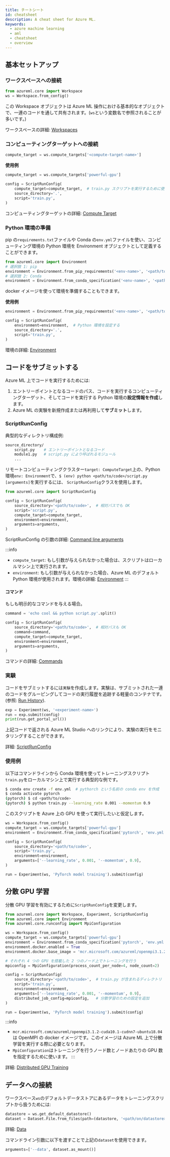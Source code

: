 ```yaml
---
title: チートシート
id: cheatsheet
description: A cheat sheet for Azure ML.
keywords:
  - azure machine learning
  - aml
  - cheatsheet
  - overview
---
```



## 基本セットアップ

### ワークスペースへの接続

```python
from azureml.core import Workspace
ws = Workspace.from_config()
```

この Workspace オブジェクトは Azure ML 操作における基本的なオブジェクトで、一連のコードを通して共有されます。(`ws`という変数名で参照されることが多いです。)

ワークスペースの詳細: [Workspaces](./workspace.md)

### コンピューティングターゲットへの接続

```python
compute_target = ws.compute_targets['<compute-target-name>']
```

**使用例**

```python
compute_target = ws.compute_targets['powerful-gpu']

config = ScriptRunConfig(
    compute_target=compute_target,  # train.py スクリプトを実行するために使用されるコンピューティングターゲット
    source_directory='.',
    script='train.py',
)
```

コンピューティングターゲットの詳細: [Compute Target](./compute-targets.md)

### Python 環境の準備

pip の`requirements.txt`ファイルや Conda の`env.yml`ファイルを使い、コンピューティング環境の Python 環境を Environment オブジェクトとして定義することができます。

```python
from azureml.core import Environment
# 選択肢 1: pip
environment = Environment.from_pip_requirements('<env-name>', '<path/to/requirements.txt>')
# 選択肢 2: Conda
environment = Environment.from_conda_specification('<env-name>', '<path/to/env.yml>')
```

docker イメージを使って環境を準備することもできます。

**使用例**

```python
environment = Environment.from_pip_requirements('<env-name>', '<path/to/requirements.txt>')

config = ScriptRunConfig(
    environment=environment,  # Python 環境を設定する
    source_directory='.',
    script='train.py',
)
```

環境の詳細: [Environment](./environment.md)


## コードをサブミットする

Azure ML 上でコードを実行するためには:

1. エントリーポイントとなるコードのパス、コードを実行するコンピューティングターゲット、そしてコードを実行する Python 環境の**設定情報を作成**します。
2. Azure ML の実験を新規作成または再利用して**サブミット**します。

### ScriptRunConfig

典型的なディレクトリ構成例:

```bash
source_directory/
    script.py    # エントリーポイントとなるコード
    module1.py   # script.py により呼ばれるモジュール
    ...
```

リモートコンピューティングクラスター`target: ComputeTarget`上の、Python 環境`env: Environment`で、`$ (env) python <path/to/code>/script.py [arguments]`を実行するには、 `ScriptRunConfig`クラスを使用します。

```python
from azureml.core import ScriptRunConfig

config = ScriptRunConfig(
    source_directory='<path/to/code>',  # 相対パスでも OK
    script='script.py',
    compute_target=compute_target,
    environment=environment,
    arguments=arguments,
)
```

ScriptRunConfig の引数の詳細: [Command line arguments](./script-run-config.md#command-line-arguments)

:::info
- `compute_target`: もし引数が与えられなかった場合は、スクリプトはローカルマシン上で実行されます。
- `environment`: もし引数が与えられなかった場合、Azure ML のデフォルトPython 環境が使用されます。環境の詳細: [Environment](./environment.md)
:::

#### コマンド

もしも明示的なコマンドを与える場合。

```python
command = 'echo cool && python script.py'.split()

config = ScriptRunConfig(
    source_directory='<path/to/code>',  # 相対パスも OK
    command=command,
    compute_target=compute_target,
    environment=environment,
    arguments=arguments,
)
```

コマンドの詳細: [Commands](./script-run-config.md#commands)

### 実験

コードをサブミットするには`実験`を作成します。実験は、サブミットされた一連のコードをグルーピングしてコードの実行履歴を追跡する軽量のコンテナです。 (参照: [Run History](./run-history.md)).


```python
exp = Experiment(ws, '<experiment-name>')
run = exp.submit(config)
print(run.get_portal_url())
```

上記コードで返される Azure ML Studio へのリンクにより、実験の実行をモニタリングすることができます。

詳細: [ScriptRunConfig](./script-run-config.md)

### 使用例

以下はコマンドラインから Conda 環境を使ってトレーニングスクリプト`train.py`をローカルマシン上で実行する典型的な例です。

```bash
$ conda env create -f env.yml  # pythorch という名前の conda env を作成
$ conda activate pytorch
(pytorch) $ cd <path/to/code>
(pytorch) $ python train.py --learning_rate 0.001 --momentum 0.9
```

このスクリプトを Azure 上の GPU を使って実行したいと仮定します。

```python
ws = Workspace.from_config()
compute_target = ws.compute_targets['powerful-gpu']
environment = Environment.from_conda_specification('pytorch', 'env.yml')

config = ScriptRunConfig(
    source_directory='<path/to/code>',
    script='train.py',
    environment=environment,
    arguments=['--learning_rate', 0.001, '--momentum', 0.9],
)

run = Experiment(ws, 'PyTorch model training').submit(config)
```

## 分散 GPU 学習

分散 GPU 学習を有効にするために`ScriptRunConfig`を変更します。

```python {3,8-9,12,19}
from azureml.core import Workspace, Experiment, ScriptRunConfig
from azureml.core import Environment
from azureml.core.runconfig import MpiConfiguration

ws = Workspace.from_config()
compute_target = ws.compute_targets['powerful-gpu']
environment = Environment.from_conda_specification('pytorch', 'env.yml')
environment.docker.enabled = True
environment.docker.base_image = 'mcr.microsoft.com/azureml/openmpi3.1.2-cuda10.1-cudnn7-ubuntu18.04'

# それぞれ 4 つの GPU を搭載した 2 つのノード上でトレーニングを行う
mpiconfig = MpiConfiguration(process_count_per_node=4, node_count=2)

config = ScriptRunConfig(
    source_directory='<path/to/code>',  # train.py が含まれるディレクトリ
    script='train.py',
    environment=environment,
    arguments=['--learning_rate', 0.001, '--momentum', 0.9],
    distributed_job_config=mpiconfig,   # 分散学習のための設定を追加
)

run = Experiment(ws, 'PyTorch model training').submit(config)
```

:::info
- `mcr.microsoft.com/azureml/openmpi3.1.2-cuda10.1-cudnn7-ubuntu18.04`は OpenMPI の docker イメージです。このイメージは Azure ML 上で分散学習を実行する際に必要となります。
- `MpiConfiguration`はトレーニングを行うノード数とノードあたりの GPU 数を指定するために使います。
:::

詳細: [Distributed GPU Training](./distributed-training.md)

## データへの接続

ワークスペース`ws`のデフォルトデータストアにあるデータをトレーニングスクリプトから扱うためには:

```python
datastore = ws.get_default_datastore()
dataset = Dataset.File.from_files(path=(datastore, '<path/on/datastore>'))
```
詳細: [Data](./data.md)

コマンドライン引数に以下を渡すことで上記の`dataset`を使用できます。

```python
arguments=['--data', dataset.as_mount()]
```
